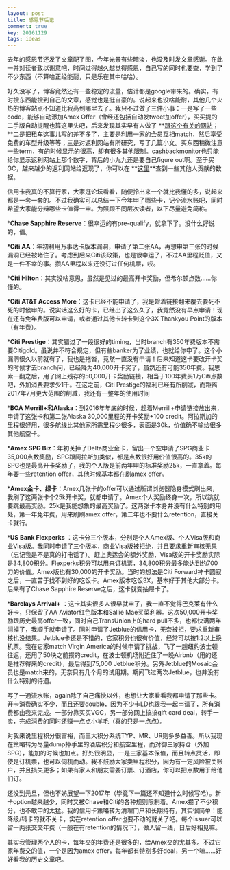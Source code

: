 ```yaml
---
layout: post
title: 感恩节后记
comment: true
key: 20161129
tags: ideas
---
```


去年的感恩节还发了文章配了图，今年光景有些暗淡，也没及时发文章感谢。在此一并对读者致以谢意吧，时间过得越久越觉得感恩，自己写的同时也要查，学到了不少东西（不算啥正经能耐，只是乐在其中哈哈）。

好久没写了，博客竟然还有一些稳定的流量，估计都是google带来的。确实，有时搜东西能搜到自己的文章，感觉也是挺自豪的。说起来也没啥能耐，其他几个火热的博客站点不知道比我高到哪里去了。我只不过做了三件小事：一是写了一些code，能够自动添加Amex Offer（曾经还包括自动发tweet加offer），买买提的二手版自动提醒也算这里头吧，后来发现其实早有人做了
**[跟这个有关的网站](http://slicksell.us/forums/forum/fleamarket/)；**二是把租车这事儿写的差不多了，主要是利用一家的会员互相match，然后享受免费的车型升级等等；三是对返利网站有所研究，写了几篇小文。买东西稍微注意一些term，有的时候显示的很高，却有很多其他限制。cashbackmonitor也只能给你显示返利网站上那个数字，背后的小九九还是要自己figure out啊。至于买GC，越来越少的返利网站给返现了，你可以在
**[这里](http://frequentmiler.boardingarea.com/laboratory)**查到一些其他人贡献的数据。

信用卡我真的不算行家，大家逛论坛看看，随便拎出来一个就比我懂的多，说起来都是一套一套的。不过我确实可以总结一下今年申了哪些卡，记个流水账吧，同时希望大家能分辩哪些卡值得一申。为照顾不同层次读者，以下尽量避免简称。

***Chase Sapphire Reserve**：很幸运的有pre-qualify，就拿下了。没什么好说的，值。

	
***Citi AA**：年初利用万事达卡版本漏洞，申请了第二张AA，再想申第三张的时候漏洞已经被堵住了。考虑到后来Citi该政策，也是很幸运了，不过AA里程贬值，又是一件不幸的事。攒AA里程以来还没订过任何机票，哎。

	
***Citi Hilton**：其实没啥意思，虽然是见过的最高开卡奖励，但希尔顿点数……你懂的。

	
***Citi AT&T Access More**：这卡已经不能申请了，我是趁着链接翻来覆去要死不死的时候申的。说实话这么好的卡，已经出了这么久了，我竟然没有早点申请！现在还有免年费版可以申请，或者通过其他卡转卡到这个3X Thankyou Point的版本（有年费）。

	
***Citi Prestige**：其实错过了一段很好的timing，当时branch有350年费版本不需要Citigold。虽说并不符合规定，但有些banker为了业绩，也就给你申了。这个小漏洞很久以前就有了，我也是拖沓，竟然一直没有申请！后来知道这卡要改开卡奖的时候才去branch问，已经降为40,000开卡奖了，虽然还有可能350年费。我思索一翻之后，用了网上残存的50,000开卡奖励链接，相当于100年费买1万Citi点数吧，外加消费要求少1千。在这之前，Citi Prestige的福利已经有所削减，而距离2017年7月更大范围的削减，我还有一整年的使用时间

	
***BOA Merrill+和Alaska**：到2016年年底的时候，趁着Merrill+申请链接放出来，申请了这张卡和第二张Alaska 30,000里程的开卡奖励+100 credit。阿拉斯加的里程很好用，很多航线比其他家所需里程少很多，表面是30k，价值确不输给很多其他航空卡。

	
***Amex SPG Biz**：年初关掉了Delta商业金卡，留出一个空申请了SPG商业卡35,000点数奖励，SPG跟阿拉斯加类似，都是点数很好用价值很高的。35k的SPG也是最高开卡奖励了，我的个人版是前两年申的标准奖励25k，一直拿着。每年要一些retention offer，其他时候基本都在刷amex offer。

	
***Amex金卡、绿卡**：Amex几张卡的offer可以通过所谓浏览器隐身模式刷出来，我刷了这两张卡个25k开卡奖，就都申请了。Amex个人奖励终身一次，所以跳就要跳最高奖励。25k是我能想象的最高奖励了。这两张卡本身并没有什么特别的用处，第一年免年费，用来刷刷amex offer，第二年也不要什么retention，直接关卡就行。

	
***US Bank Flexperks**
：这卡分三个版本，分别是个人Amex版、个人Visa版和商业Visa版。我同时申请了三个版本，商业Visa版被拒绝，并且要求重新审核无果（忘记我是不是真的打电话了）。赶上奥运会的额外奖励，Visa版的开卡奖励实际是34,800积分。Flexperks积分可以用来订机票，34,800积分最多能达到约700刀的价值。Amex版也有30,000的开卡奖励。当时的想法是Citi Forward神卡圆寂之后，一直苦于找不到好的吃饭卡。Amex版本吃饭3X，基本好于其他大部分卡。后来有了Chase Sapphire Reserve之后，这卡就变抽屉卡了。

	
***Barclays Arrival+**
：这卡其实很多人很早就申了，我一直不觉得巴克莱有什么好卡，只保留了AA Aviator红色版本和Sallie Mae买菜利器。这次50,000开卡奖励跟历史最高offer一致，同时自己TransUnion上的hard pull不多，也都快满两年消掉了，我顺手就申请了。同时申请了Jetblue的信用卡，无奈被拒，要求重新审核也没结果。Jetblue卡还是不错的，它家积分也很有价值，经常可以按1:2以上换机票。我在它家match Virgin America的时候申请了挑战，飞了一趟纽约波士顿往返，还用了50块之前攒的credit，在波士顿机场附近住了一晚Airbnb（用的还是推荐得来的credit），最后得到75,000 Jetblue积分。另外Jetblue的Mosaic会员也是match来的，无奈只有几个月的试用期。期间飞过两次Jetblue，也并没有什么特别的待遇。

写了一通流水账，again除了自己痛快以外，也想让大家看看我都申请了那些卡。开卡消费确实不少，而且还要double，因为不少卡LD也跟我一起申请了，所有消费都由我来完成。一部分靠买买VGC，另一部分网上搞搞gift card deal，转手一卖，完成消费的同时还赚一点点小羊毛（真的只是一点点）。


对我来说里程积分很富裕，而三大积分系统TYP、MR、UR则多多益善。所以我现在策略转为尽量dump掉手里的酒店积分和航空里程，而对御三家持仓（外加SPG），能加的时候也加点。好处很明显，一是三家基本保值，而且转点灵活，即使是订机票，也可以伺机而动。我不鼓励大家卖里程积分，因为有一定风险被关账户，并且损失更多；如果有家人和朋友需要订票、订酒店，你可以把点数用于给他们订。


还没到元旦，但也不妨展望一下2017年（毕竟下一篇还不知道什么时候写哈）。新卡option越来越少，同时又被Chase和Citi的各种规则限制着。Amex攒了不少积分，也不敢申的太猛。我的信用卡策略转为清理门户和长期持有，其实很简单：能降级/转卡的就不关卡，实在retention offer也要不动的就关了吧。每个issuer可以留一两张交交年费（一般在有retention的情况下），做人留一线，日后好相见嘛。


其实我管理两个人的卡，每年交的年费还是很多的，给Amex交的尤其多。不过它家年费交的值，一个是因为amex offer，每年都有特别多好deal，另一个嘛……好好看我的历史文章吧。
